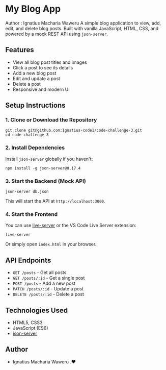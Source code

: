 # My Blog App
Author : Ignatius Macharia Waweru 
A simple blog application to view, add, edit, and delete blog posts. Built with vanilla JavaScript, HTML, CSS, and powered by a mock REST API using `json-server`.

## Features
- View all blog post titles and images
- Click a post to see its details
- Add a new blog post
- Edit and update a post
- Delete a post
- Responsive and modern UI

## Setup Instructions

### 1. Clone or Download the Repository

```
git clone git@github.com:Ignatius-code1/code-challenge-3.git
cd code-challenge-3
```

### 2. Install Dependencies

Install `json-server` globally if you haven't:

```
npm install -g json-server@0.17.4
```

### 3. Start the Backend (Mock API)

```
json-server db.json
```

This will start the API at `http://localhost:3000`.

### 4. Start the Frontend

You can use [live-server](https://www.npmjs.com/package/live-server) or the VS Code Live Server extension:

```
live-server
```

Or simply open `index.html` in your browser.

## API Endpoints
- `GET /posts` - Get all posts
- `GET /posts/:id` - Get a single post
- `POST /posts` - Add a new post
- `PATCH /posts/:id` - Update a post
- `DELETE /posts/:id` - Delete a post

## Technologies Used
- HTML5, CSS3
- JavaScript (ES6)
- [json-server](https://github.com/typicode/json-server)

## Author
- Ignatius Macharia Waweru .❤
